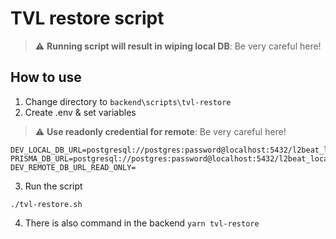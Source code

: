 # TVL restore script

> ⚠️ **Running script will result in wiping local DB**: Be very careful here!


## How to use

1. Change directory to `backend\scripts\tvl-restore`
2. Create .env & set variables
> ⚠️ **Use readonly credential for remote**: Be very careful here!
```
DEV_LOCAL_DB_URL=postgresql://postgres:password@localhost:5432/l2beat_local
PRISMA_DB_URL=postgresql://postgres:password@localhost:5432/l2beat_local
DEV_REMOTE_DB_URL_READ_ONLY=
```
3. Run the script
```
./tvl-restore.sh
```
4. There is also command in the backend `yarn tvl-restore`